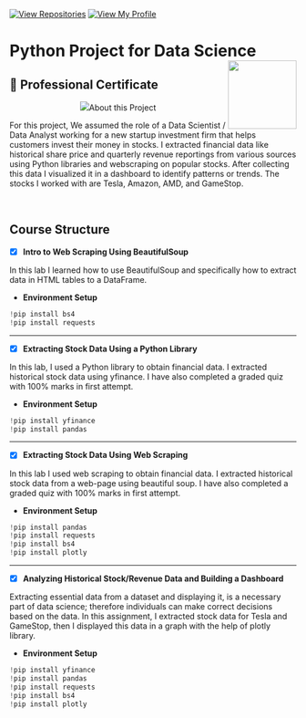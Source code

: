  [![View Repositories](https://img.shields.io/badge/View-My_Repositories-blue?logo=GitHub)](https://github.com/kishansunilkumarpanchal?tab=repositories)
[![View My Profile](https://img.shields.io/badge/View-My_Profile-green?logo=GitHub)](https://github.com/kishansunilkumarpanchal) 

 
# Python Project for Data Science <img src="https://raw.githubusercontent.com/roshangrewal/IBM-Data-Science-Professional-Certification/master/IBM-Banner.png" align="right" width="120" />

## 🥇 Professional Certificate

<p align="center">
<img src="https://github.com/kishansunilkumarpanchal/IBM-Data-Analysis-Professional-Certificate/blob/main/Certificates/Kishan%20Panchal%20-%20%20Course%201%20-%20Introduction%20to%20Data%20Analytics.pdf"

## About this Project
For this project, We assumed the role of a Data Scientist / Data Analyst working for a new startup investment firm that helps customers invest their money in stocks. I extracted financial data like historical share price and quarterly revenue reportings from various sources using Python libraries and webscraping on popular stocks. After collecting this data I visualized it in a dashboard to identify patterns or trends. The stocks I worked with are Tesla, Amazon, AMD, and GameStop.

</br>

## Course Structure

- [x] **Intro to Web Scraping Using BeautifulSoup**

In this lab I learned how to use BeautifulSoup and specifically how to extract data in HTML tables to a DataFrame. 
* **Environment Setup**
```python
!pip install bs4
!pip install requests
```

---

- [x] **Extracting Stock Data Using a Python Library**

In this lab, I used a Python library to obtain financial data. I extracted historical stock data using yfinance. I have also completed a graded quiz with 100% marks in first attempt.

* **Environment Setup**
```python
!pip install yfinance
!pip install pandas
```

---

- [x] **Extracting Stock Data Using Web Scraping**

In this lab I used web scraping to obtain financial data. I extracted historical stock data from a web-page using beautiful soup. I have also completed a graded quiz with 100% marks in first attempt.

* **Environment Setup**
```python
!pip install pandas
!pip install requests
!pip install bs4
!pip install plotly
```

---

- [x] **Analyzing Historical Stock/Revenue Data and Building a Dashboard**

Extracting essential data from a dataset and displaying it, is a necessary part of data science; therefore individuals can make correct decisions based on the data. 
In this assignment, I extracted stock data for Tesla and GameStop, then I displayed this data in a graph with the help of plotly library.

* **Environment Setup**
```python
!pip install yfinance
!pip install pandas
!pip install requests
!pip install bs4
!pip install plotly
```



